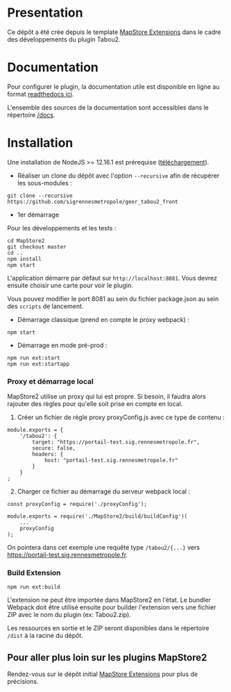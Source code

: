 # Presentation

Ce dépôt a été crée depuis le template [MapStore Extensions](https://mapstore.readthedocs.io/en/latest/developer-guide/extensions/) dans le cadre des développements du plugin Tabou2.

# Documentation

Pour configurer le plugin, la documentation utile est disponible en ligne au format [readthedocs ici](https://geor-tabou2-front.readthedocs.io/fr/develop/_pages/doc.html).

L'ensemble des sources de la documentation sont accessibles dans le répertoire [/docs](https://github.com/sigrennesmetropole/geor_tabou2_front/tree/develop/docs).

# Installation

Une installation de NodeJS >= 12.16.1 est prérequise ([téléchargement](https://nodejs.org/en/download/releases/)).

* Réaliser un clone du dépôt avec l'option `--recursive` afin de récupérer les sous-modules :

`git clone --recursive https://github.com/sigrennesmetropole/geor_tabou2_front`

* 1er démarrage 

Pour les développements et les tests :



```
cd MapStore2
git checkout master
cd ..
npm install
npm start
```

L'application démarre par défaut sur `http://localhost:8081`. Vous devrez ensuite choisir une carte pour voir le plugin.

Vous pouvez modifier le port 8081 au sein du fichier package.json au sein des `scripts` de lancement.

* Démarrage classique (prend en compte le proxy webpack) : 

`npm start`

* Démarrage en mode pré-prod :

```
npm run ext:start
npm run ext:startapp
```

### Proxy et démarrage local

MapStore2 utilise un proxy qui lui est propre. Si besoin, il faudra alors rajouter des règles pour qu'elle soit prise en compte en local.

1. Créer un fichier de règle proxy proxyConfig.js avec ce type de contenu :

```
module.exports = {
    '/tabou2': {
        target: "https://portail-test.sig.rennesmetropole.fr",
        secure: false,
        headers: {
            host: "portail-test.sig.rennesmetropole.fr"
        }
    }
;
```

2. Charger ce fichier au démarrage du serveur webpack local :

```
const proxyConfig = require('./proxyConfig');

module.exports = require('./MapStore2/build/buildConfig')(
    ...
    proxyConfig
);
```

On pointera dans cet exemple une requête type `/tabou2/{...}` vers https://portail-test.sig.rennesmetropole.fr.

### Build Extension

`npm run ext:build`

L'extension ne peut être importée dans MapStore2 en l'état. Le bundler Webpack doit être utilisé ensuite pour builder l'extension vers une fichier ZIP avec le nom du plugin (ex: Tabou2.zip).

Les ressources en sortie et le ZIP seront disponibles dans le répertoire `/dist` à la racine du dépôt.


## Pour aller plus loin sur les plugins MapStore2

Rendez-vous sur le dépôt initial [MapStore Extensions](https://mapstore.readthedocs.io/en/latest/developer-guide/extensions/) pour plus de précisions.
